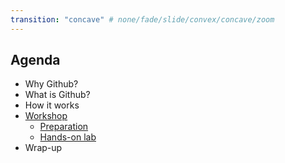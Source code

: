 ```yaml
---
transition: "concave" # none/fade/slide/convex/concave/zoom
---
```


## Agenda

* Why Github?
* What is Github?
* How it works
* [Workshop](https://github.com/rawworks-nl/education-github-introduction#workshop)
    * [Preparation](https://github.com/rawworks-nl/education-github-introduction#preparation)
    * [Hands-on lab](https://github.com/rawworks-nl/education-github-introduction#hands-on)
* Wrap-up

